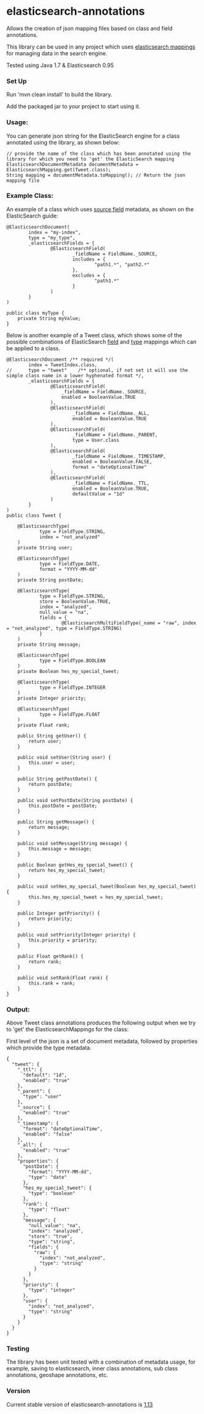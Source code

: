# elasticsearch-annotations

Allows the creation of json mapping files based on class and field annotations.

This library can be used in any project which uses <a href="http://www.elasticsearch.org/guide/en/elasticsearch/reference/current/mapping.html" target="_blank">elasticsearch mappings</a> for managing data in the search engine.

Tested using Java 1.7 & Elasticsearch 0.95


### Set Up

Run 'mvn clean install' to build the library.

Add the packaged jar to your project to start using it.


### Usage:

You can generate json string for the ElasticSearch engine for a class annotated using the library, as shown below:

    // provide the name of the class which has been annotated using the library for which you need to 'get' the ElasticSearch mapping
    ElasticsearchDocumentMetadata documentMetadata = ElasticsearchMapping.get(Tweet.class);
    String mapping = documentMetadata.toMapping(); // Return the json mapping file

### Example Class:
An example of a class which uses <a href="http://www.elasticsearch.org/guide/en/elasticsearch/reference/current/mapping-source-field.html" target="_blank">source field</a> metadata, as shown on the ElasticSearch guide:

    @ElasticsearchDocument(
            index = "my-index",
            type = "my_type",
            _elasticsearchFields = {
                    @ElasticsearchField(
                            _fieldName = FieldName._SOURCE,
                            includes = {
                                    "path1.*", "path2.*"
                            },
                            excludes = {
                                    "path3.*"
                            }
                    )
            }
    )

    public class myType {
        private String myValue;
    }



Below is another example of a Tweet class, which shows some of the possible combinations of ElasticSearch <a href="http://www.elasticsearch.org/guide/en/elasticsearch/reference/current/mapping-fields.html" target="_blank">field</a> and <a href="http://www.elasticsearch.org/guide/en/elasticsearch/reference/current/mapping-types.html" target="_blank">type</a> mappings which can be applied to a class.

    @ElasticsearchDocument /** required */(
            index = TweetIndex.class,
    //      type = "tweet"    /** optional, if not set it will use the simple class name in a lower hyphenated format */,
            _elasticsearchFields = {
                    @ElasticsearchField(
                        _fieldName = FieldName._SOURCE,
                        enabled = BooleanValue.TRUE
                    ),
                    @ElasticsearchField(
                            _fieldName = FieldName._ALL,
                            enabled = BooleanValue.TRUE
                    ),
                    @ElasticsearchField(
                            _fieldName = FieldName._PARENT,
                            type = User.class
                    ),
                    @ElasticsearchField(
                            _fieldName = FieldName._TIMESTAMP,
                            enabled = BooleanValue.FALSE,
                            format = "dateOptionalTime"
                    ),
                    @ElasticsearchField(
                            _fieldName = FieldName._TTL,
                            enabled = BooleanValue.TRUE,
                            defaultValue = "1d"
                    )
            }
    )
    public class Tweet {
    
        @ElasticsearchType(
                type = FieldType.STRING,
                index = "not_analyzed"
        )
        private String user;
    
        @ElasticsearchType(
                type = FieldType.DATE,
                format = "YYYY-MM-dd"
        )
        private String postDate;
    
        @ElasticsearchType(
                type = FieldType.STRING,
                store = BooleanValue.TRUE,
                index = "analyzed",
                null_value = "na",
                fields = {
                        @ElasticsearchMultiFieldType(_name = "raw", index = "not_analyzed", type = FieldType.STRING)
                }
        )
        private String message;
    
        @ElasticsearchType(
                type = FieldType.BOOLEAN
        )
        private Boolean hes_my_special_tweet;
    
        @ElasticsearchType(
                type = FieldType.INTEGER
        )
        private Integer priority;
    
        @ElasticsearchType(
                type = FieldType.FLOAT
        )
        private Float rank;
    
        public String getUser() {
            return user;
        }
    
        public void setUser(String user) {
            this.user = user;
        }
    
        public String getPostDate() {
            return postDate;
        }
    
        public void setPostDate(String postDate) {
            this.postDate = postDate;
        }
    
        public String getMessage() {
            return message;
        }
    
        public void setMessage(String message) {
            this.message = message;
        }
    
        public Boolean getHes_my_special_tweet() {
            return hes_my_special_tweet;
        }
    
        public void setHes_my_special_tweet(Boolean hes_my_special_tweet) {
            this.hes_my_special_tweet = hes_my_special_tweet;
        }
    
        public Integer getPriority() {
            return priority;
        }
    
        public void setPriority(Integer priority) {
            this.priority = priority;
        }
    
        public Float getRank() {
            return rank;
        }
    
        public void setRank(Float rank) {
            this.rank = rank;
        }
    }


### Output:

Above Tweet class annotations produces the following output when we try to 'get' the ElasticsearchMappings for the class:

First level of the json is a set of document metadata, followed by properties which provide the type metadata.

    {
      "tweet": {
        "_ttl": {
          "default": "1d",
          "enabled": "true"
        },
        "_parent": {
          "type": "user"
        },
        "_source": {
          "enabled": "true"
        },
        "_timestamp": {
          "format": "dateOptionalTime",
          "enabled": "false"
        },
        "_all": {
          "enabled": "true"
        },
        "properties": {
          "postDate": {
            "format": "YYYY-MM-dd",
            "type": "date"
          },
          "hes_my_special_tweet": {
            "type": "boolean"
          },
          "rank": {
            "type": "float"
          },
          "message": {
            "null_value": "na",
            "index": "analyzed",
            "store": "true",
            "type": "string",
            "fields": {
              "raw": {
                "index": "not_analyzed",
                "type": "string"
              }
            }
          },
          "priority": {
            "type": "integer"
          },
          "user": {
            "index": "not_analyzed",
            "type": "string"
          }
        }
      }
    }

### Testing

The library has been unit tested with a combination of metadata usage, for example, saving to elasticsearch, inner class annotations, sub class annotations, geoshape annotations, etc.


### Version

Current stable version of elasticsearch-annotations is <a href="https://github.com/vossie/elasticsearch-annotations/commit/3dd7259b5d75b4d818ef19027802f8ab09caad5c" target="_blank">1.13</a>